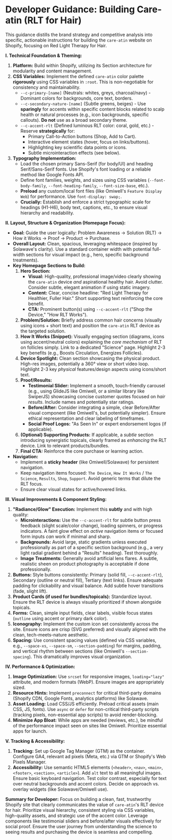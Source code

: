 # Developer Guidance: Building Care-atin (RLT for Hair)

This guidance distills the brand strategy and competitive analysis into specific, actionable instructions for building the `care-atin` website on Shopify, focusing on Red Light Therapy for Hair.

**I. Technical Foundation & Theming:**

1.  **Platform:** Build within Shopify, utilizing its Section architecture for modularity and content management.
2.  **CSS Variables:** Implement the defined `care-atin` color palette **rigorously** using CSS variables in `:root`. This is non-negotiable for consistency and maintainability.
    *   `--c-primary-[name]` (Neutrals: whites, greys, charcoal/navy) - Dominant colors for backgrounds, core text, borders.
    *   `--c-secondary-nature-[name]` (Subtle greens, beiges) - Use **sparingly** for accents within specific content blocks related to scalp health or natural processes (e.g., icon backgrounds, specific callouts). **Do not** use as a broad secondary theme.
    *   `--c-accent-rlt` (Defined luminous RLT color: coral, gold, etc.) - Reserve **strategically** for:
        *   Primary Call-to-Action buttons (Shop, Add to Cart).
        *   Interactive element states (hover, focus on links/buttons).
        *   Highlighting key scientific data points or icons.
        *   Subtle microinteraction effects (see below).
3.  **Typography Implementation:**
    *   Load the chosen primary Sans-Serif (for body/UI) and heading Serif/Sans-Serif fonts. Use Shopify's font loading or a reliable method like Google Fonts API.
    *   Define font families, weights, and sizes using CSS variables (`--font-body-family`, `--font-heading-family`, `--font-size-base`, etc.).
    *   **Preload** any custom/local font files (like Omiwell's `Feature Display Web`) for performance. Use `font-display: swap;`.
    *   **Crucially:** Establish and enforce a strict typographic scale for headings (H1-H6), body text, captions, etc., to ensure visual hierarchy and readability.

**II. Layout, Structure & Organization (Homepage Focus):**

*   **Goal:** Guide the user logically: Problem Awareness -> Solution (RLT) -> How it Works -> Proof -> Product -> Purchase.
*   **Overall Layout:** Clean, spacious, leveraging whitespace (inspired by Solawave's clarity). Use a standard container width with potential full-width sections for visual impact (e.g., hero, specific background treatments).
*   **Key Homepage Sections to Build:**
    1.  **Hero Section:**
        *   **Visual:** High-quality, professional image/video clearly showing the `care-atin` device *and* aspirational healthy hair. Avoid clutter. Consider subtle, elegant animation if using static imagery.
        *   **Content:** Clear, concise headline: "Red Light Therapy for Healthier, Fuller Hair." Short supporting text reinforcing the core benefit.
        *   **CTA:** Prominent button(s) using `--c-accent-rlt` ("Shop the Device," "How RLT Works").
    2.  **Problem/Solution:** Briefly address common hair concerns (visually using icons + short text) and position the `care-atin` RLT device as the targeted solution.
    3.  **How It Works (Snippet):** Visually engaging section (diagrams, icons using accent/neutral colors) explaining the *core mechanism* of RLT on follicles simply. Link to a dedicated "Science" page. Highlight 2-3 key benefits (e.g., Boosts Circulation, Energizes Follicles).
    4.  **Device Spotlight:** Clean section showcasing the physical product. High-res images, potentially a 360° view or short video loop. Highlight 2-3 key *physical* features/design aspects using icons/short text.
    5.  **Proof/Results:**
        *   **Testimonial Slider:** Implement a smooth, touch-friendly carousel (e.g., using GlideJS like Omiwell, or a similar library like SwiperJS) showcasing concise customer quotes focused on *hair results*. Include names and potentially star ratings.
        *   **Before/After:** Consider integrating a simple, clear Before/After visual component (like Omiwell's, but potentially simpler). Ensure ethical representation and clear labeling of timeframes.
        *   **Social Proof Logos:** "As Seen In" or expert endorsement logos (if applicable).
    6.  **(Optional) Supporting Products:** If applicable, a *subtle* section introducing synergistic topicals, clearly framed as *enhancing* the RLT device. Link to relevant products/bundles.
    7.  **Final CTA:** Reinforce the core purchase or learning action.
*   **Navigation:**
    *   Implement a **sticky header** (like Omiwell/Solawave) for persistent navigation.
    *   Keep navigation items focused: `The Device`, `How It Works` / `The Science`, `Results`, `Shop`, `Support`. Avoid generic terms that dilute the RLT focus.
    *   Ensure clear visual states for active/hovered links.

**III. Visual Improvements & Component Styling:**

1.  **"Radiance/Glow" Execution:** Implement this **subtly** and with high quality:
    *   **Microinteractions:** Use the `--c-accent-rlt` for subtle button press feedback (slight scale/color change), loading spinners, or progress indicators. A faint glow effect on *active* navigation items or focused form inputs *can* work if minimal and sharp.
    *   **Backgrounds:** Avoid large, static gradients unless executed professionally as part of a specific section background (e.g., a very light radial gradient behind a "Results" heading). Test thoroughly.
    *   **Image Treatments:** Generally avoid artificial lens flares. A subtle, realistic sheen on product photography is acceptable if done professionally.
2.  **Buttons:** Style buttons consistently: Primary (solid fill, `--c-accent-rlt`), Secondary (outline or neutral fill), Tertiary (text links). Ensure adequate padding for clickability and visual balance. Add subtle hover transitions (fade, slight lift).
3.  **Product Cards (if used for bundles/topicals):** Standardize layout. Ensure the RLT device is always visually prioritized if shown alongside topicals.
4.  **Forms:** Clean, simple input fields, clear labels, visible focus states (`outline` using accent or primary dark color).
5.  **Iconography:** Implement the custom icon set consistently across the site. Ensure icons are crisp (SVG preferred) and visually aligned with the clean, tech-meets-nature aesthetic.
6.  **Spacing:** Use consistent spacing values (defined via CSS variables, e.g., `--space-xs`, `--space-sm`, `--section-padding`) for margins, padding, and vertical rhythm between sections (like Omiwell's `--section-spacing`). This dramatically improves visual organization.

**IV. Performance & Optimization:**

1.  **Image Optimization:** Use `srcset` for responsive images, `loading="lazy"` attribute, and modern formats (WebP). Ensure images are appropriately sized.
2.  **Resource Hints:** Implement `preconnect` for critical third-party domains (Shopify CDN, Google Fonts, analytics platforms) like Solawave.
3.  **Asset Loading:** Load CSS/JS efficiently. Preload critical assets (main CSS, JS, fonts). Use `async` or `defer` for non-critical third-party scripts (tracking pixels, non-essential app scripts) to avoid render-blocking.
4.  **Minimize App Bloat:** While apps are needed (reviews, etc.), be mindful of the performance impact seen on sites like Omiwell. Prioritize essential apps for launch.

**V. Tracking & Accessibility:**

1.  **Tracking:** Set up Google Tag Manager (GTM) as the container. Configure GA4, relevant ad pixels (Meta, etc.) via GTM or Shopify's Web Pixels Manager.
2.  **Accessibility:** Use semantic HTML5 elements (`<header>`, `<nav>`, `<main>`, `<footer>`, `<section>`, `<article>`). Add `alt` text to all meaningful images. Ensure basic keyboard navigation. Test color contrast, especially for text over neutral backgrounds and accent colors. Decide on approach vs. overlay widgets (like Solawave/Omiwell use).

**Summary for Developer:** Focus on building a clean, fast, trustworthy Shopify site that clearly communicates the value of `care-atin`'s RLT device for hair. Prioritize visual hierarchy, consistent styling via CSS variables, high-quality assets, and strategic use of the accent color. Leverage components like testimonial sliders and before/after visuals effectively for social proof. Ensure the user journey from understanding the science to seeing results and purchasing the device is seamless and compelling. 